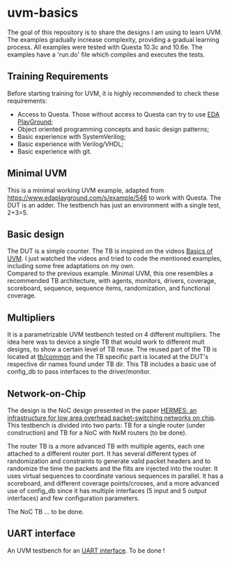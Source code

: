 # uvm-basics
The goal of this repository is to share the designs I am using to learn UVM. The examples gradually increase complexity, providing a gradual learning process.
All examples were tested with Questa 10.3c and 10.6e. The examples have a 'run.do' file which compiles and executes the tests.

## Training Requirements

Before starting training for UVM, it is highly recommended to check these requirements:
 - Access to Questa. Those without access to Questa can try to use [EDA PlayGround](https://www.edaplayground.com/);
 - Object oriented programming concepts and basic design patterns;
 - Basic experience with SystemVerilog;
 - Basic experience with Verilog/VHDL;
 - Basic experience with git.

## Minimal UVM

This is a minimal working UVM example, adapted from https://www.edaplayground.com/s/example/546
to work with Questa. The DUT is an adder. The testbench has just an environment with a single test, 2+3=5.

## Basic design 

The DUT is a simple counter. The TB is inspired on the videos [Basics of UVM](https://www.youtube.com/playlist?list=PL589BOiAVX7ZuFi6omNpuSd3WGGFmcu-Q).
I just watched the videos and tried to code the mentioned examples, including some free adaptations on my own.  
Compared to the previous example. Minimal UVM, this one resembles a recommended TB architecture, 
with agents, monitors, drivers, coverage, scoreboard, sequence, sequence items, randomization, and functional coverage.

## Multipliers

It is a parametrizable UVM testbench tested on 4 different multipliers. The idea here was to device a single TB that would work to different mult designs, to show a certain level of TB reuse. The reused part of the TB is located at [tb/common](mult/tb/common) and the TB specific part is located at the DUT's respective dir names found under TB dir. This TB includes a basic use of config_db to pass interfaces to the driver/monitor.

## Network-on-Chip

The design is the NoC design presented in the paper [HERMES: an infrastructure for low area overhead packet-switching networks on chip](https://www.sciencedirect.com/science/article/pii/S0167926004000185). This testbench is divided into two parts: TB for a single router (under construction) and TB for a NoC with NxM routers (to be done).

The router TB is a more advanced TB with multiple agents, each one attached to a different router port. It has several different types of randomization and constraints to generate valid packet headers and to randomize the time the packets and the flits are injected into the router. It uses virtual sequences to coordinate various sequences in parallel. It has a scoreboard, and different coverage points/crosses, and a more advanced use of config_db since it has multiple interfaces (5 input and 5 output interfaces) and few configuration parameters.

The NoC TB ... to be done.

## UART interface

An UVM testbench for an [UART interface](http://www.asic-world.com/examples/verilog/uart.html). To be done !

